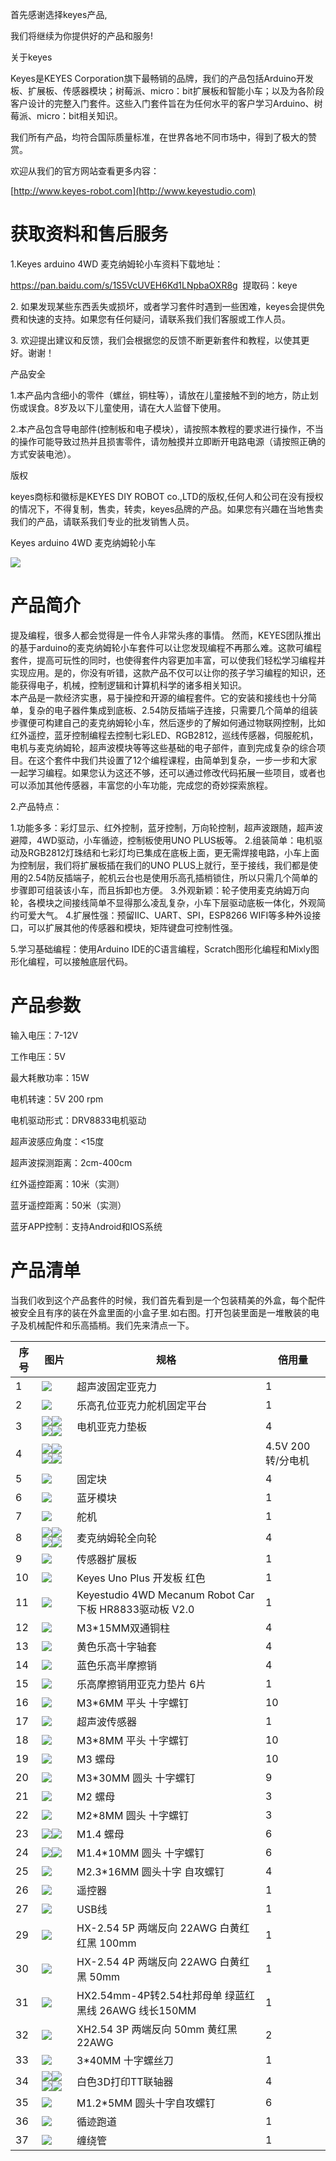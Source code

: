 首先感谢选择keyes产品,

我们将继续为你提供好的产品和服务!

关于keyes

Keyes是KEYES Corporation旗下最畅销的品牌，我们的产品包括Arduino开发板、扩展板、传感器模块；树莓派、micro：bit扩展板和智能小车；以及为各阶段客户设计的完整入门套件。这些入门套件旨在为任何水平的客户学习Arduino、树莓派、micro：bit相关知识。

我们所有产品，均符合国际质量标准，在世界各地不同市场中，得到了极大的赞赏。

欢迎从我们的官方网站查看更多内容：

[http://www.keyes-robot.com](http://www.keyestudio.com)

# 获取资料和售后服务

1.Keyes arduino 4WD 麦克纳姆轮小车资料下载地址：

<https://pan.baidu.com/s/1S5VcUVEH6Kd1LNpbaOXR8g> 
提取码：keye

2\.
如果发现某些东西丢失或损坏，或者学习套件时遇到一些困难，keyes会提供免费和快速的支持。如果您有任何疑问，请联系我们我们客服或工作人员。

3\.
欢迎提出建议和反馈，我们会根据您的反馈不断更新套件和教程，以使其更好。谢谢！

产品安全

1.本产品内含细小的零件（螺丝，铜柱等），请放在儿童接触不到的地方，防止划伤或误食。8岁及以下儿童使用，请在大人监督下使用。

2.本产品包含导电部件(控制板和电子模块），请按照本教程的要求进行操作，不当的操作可能导致过热并且损害零件，请勿触摸并立即断开电路电源（请按照正确的方式安装电池）。

版权

keyes商标和徽标是KEYES DIY ROBOT co.,LTD的版权,任何人和公司在没有授权的情况下，不得复制，售卖，转卖，keyes品牌的产品。如果您有兴趣在当地售卖我们的产品，请联系我们专业的批发销售人员。

Keyes arduino 4WD 麦克纳姆轮小车

![](media/1c07083433d98362725fc18f3ccaec93.jpg)

# 产品简介

提及编程，很多人都会觉得是一件令人非常头疼的事情。 然而，KEYES团队推出的基于arduino的麦克纳姆轮小车套件可以让您发现编程不再那么难。这款可编程套件，提高可玩性的同时，也使得套件内容更加丰富，可以使我们轻松学习编程并实现应用。是的，你没有听错，这款产品不仅可以让你的孩子学习编程的知识，还能获得电子，机械，控制逻辑和计算机科学的诸多相关知识。  
本产品是一款经济实惠，易于操控和开源的编程套件。它的安装和接线也十分简单，复杂的电子器件集成到底板、2.54防反插端子连接，只需要几个简单的组装步骤便可构建自己的麦克纳姆轮小车，然后逐步的了解如何通过物联网控制，比如红外遥控，蓝牙控制编程去控制七彩LED、RGB2812，巡线传感器，伺服舵机，电机与麦克纳姆轮，超声波模块等等这些基础的电子部件，直到完成复杂的综合项目。在这个套件中我们共设置了12个编程课程，由简单到复杂，一步一步和大家一起学习编程。如果您认为这还不够，还可以通过修改代码拓展一些项目，或者也可以添加其他传感器，丰富您的小车功能，完成您的奇妙探索旅程。

2.产品特点：

1.功能多多：彩灯显示、红外控制，蓝牙控制，万向轮控制，超声波跟随，超声波避障，4WD驱动，小车循迹，控制板使用UNO PLUS板等。   2.组装简单：电机驱动及RGB2812灯珠结和七彩灯均已集成在底板上面，更无需焊接电路，小车上面为控制层，我们将扩展板插在我们的UNO PLUS上就行，至于接线，我们都是使用的2.54防反插端子，舵机云台也是使用乐高孔插梢锁住，所以只需几个简单的步骤即可组装该小车，而且拆卸也方便。   3.外观新颖：轮子使用麦克纳姆万向轮，各模块之间接线简单不显得那么凌乱复杂，小车下层驱动底板一体化，外观简约可爱大气。   4.扩展性强：预留IIC、UART、SPI，ESP8266 WIFI等多种外设接口，可以扩展其他的传感器和模块，矩阵键盘可控制性强。

5.学习基础编程：使用Arduino IDE的C语言编程，Scratch图形化编程和Mixly图形化编程，可以接触底层代码。

# 产品参数

输入电压：7-12V

工作电压：5V

最大耗散功率：15W

电机转速：5V 200 rpm

电机驱动形式：DRV8833电机驱动

超声波感应角度：\<15度

超声波探测距离：2cm-400cm

红外遥控距离：10米（实测）

蓝牙遥控距离：50米（实测）

蓝牙APP控制：支持Android和IOS系统

# 产品清单

当我们收到这个产品套件的时候，我们首先看到是一个包装精美的外盒，每个配件被安全且有序的装在外盒里面的小盒子里.如右图。打开包装里面是一堆散装的电子及机械配件和乐高插梢。我们先来清点一下。

|序号|图片|规格|倍用量|
|-|-|-|-|
|1|![](media/36e597d35a447d9374b8879e459b44b0.png)|超声波固定亚克力|1|
|2|![](media/ea52e3bf5816a20fdc0935a132b127ac.png)|乐高孔位亚克力舵机固定平台|1|
|3|![](media/4d404e494751d9e997c5d38d9fa0a525.png)![](media/4d404e494751d9e997c5d38d9fa0a525.png)![](media/4d404e494751d9e997c5d38d9fa0a525.png)![](media/4d404e494751d9e997c5d38d9fa0a525.png)|电机亚克力垫板|4|
|4|![](media/e7a44f00efe96e07cf4cbec162a4f354.jpg)![](media/e7a44f00efe96e07cf4cbec162a4f354.jpg)![](media/e7a44f00efe96e07cf4cbec162a4f354.jpg)![](media/e7a44f00efe96e07cf4cbec162a4f354.jpg)||4.5V 200转/分电机|4|
|5|![](media/cdca6888757bb59d21d0ddfb0b3efe44.png)|固定块 |4|
|6|![](media/5932436a0916951504a9debb97a905c3.jpg)|蓝牙模块|1|
|7|![](media/68b5473022bbef7f085e6539c2869c1a.png)|舵机|1|
|8|![](media/0209bf9bd73736ca312a325a9440b447.png)![](media/0209bf9bd73736ca312a325a9440b447.png)![](media/0452aad0a66030371f63efc35bdbd4b3.png)![](media/7d323f893d1d941b6d6971a9cbc6c1ee.png)|麦克纳姆轮全向轮|4|
|9|![](media/0f8bfa2b38d53a7f9e8bb53deab1b246.png)|传感器扩展板|1|
|10|![](media/d1918aec02b05734a1d32592a46ddd1a.png)|Keyes Uno Plus 开发板 红色|1|
|11|![](media/3f3033e4ed7063fc7d51565faa8c47b8.png)|Keyestudio 4WD Mecanum Robot Car 下板 HR8833驱动板 V2.0|1|
|12|![](media/4a9b03de4eac8fca66003186d95b85b8.png)|M3*15MM双通铜柱|4|
|13|![](media/0b9c8a47f003ba91bc107a041c8c8e5d.png)|黄色乐高十字轴套|4|
|14|![](media/7e7a918c70e25708a3509da3fe272440.png)|蓝色乐高半摩擦销|4|
|15|![](media/8945a0d13a822441890dbacf6908e99d.png)|乐高摩擦销用亚克力垫片 6片|1|
|16|![](media/3c3a01d0d8146aef912db8c1bf3fa654.png)|M3*6MM 平头 十字螺钉|10|
|17|![](media/60baddc6dce0342cf47412695736c465.png)|超声波传感器|1|
|18|![](media/c1c3766139c9ec30c317002efba34e30.png)|M3*8MM 平头 十字螺钉|10|
|19|![](media/313c8e88d573a19a0d669596bd5b903d.png)|M3 螺母|10|
|20|![](media/855bab900a1fc1b99ac45f3ef4d9dc8a.png)|M3*30MM 圆头 十字螺钉|9|
|21|![](media/5da761be5dad1e7db6f2678b0f4e862d.png)|M2 螺母|3|
|22|![](media/16e1ffdefaba3f314c9e5281546a6d48.png)|M2*8MM 圆头 十字螺钉|3|
|23|![](media/a32982f10a6324f781b8c0a847168609.png)![](media/a32982f10a6324f781b8c0a847168609.png)|M1.4 螺母|6|
|24|![](media/085b138062bb96c5e3de9c4797f49670.png)![](media/085b138062bb96c5e3de9c4797f49670.png)|M1.4*10MM 圆头 十字螺钉|6|
|25|![](media/da0b2eb511dd27052403907c099ddf1b.png)|M2.3*16MM 圆头十字 自攻螺钉|4|
|26|![](media/0d841fc1237e1ca8d85acc408ba5c561.png)|遥控器|1|
|27|![](media/c08f32b578ae267ee6c48c02dcd64964.png)|USB线|1|
|29|![](media/6549dc64bedc0050644b4faf269a98ed.png)|HX-2.54 5P 两端反向 22AWG 白黄红红黑 100mm|1|
|30|![](media/935949a30fd2423203d4a31c81ab1dbb.png)|HX-2.54 4P 两端反向 22AWG 白黄红黑 50mm|1|
|31|![](media/0b6684a1646e19e45fdedc379fee9790.png)|HX2.54mm-4P转2.54杜邦母单 绿蓝红黑线 26AWG 线长150MM|1|
|32|![](media/cda4fb18bb2c903731edd4ed5fb8a27e.png)|XH2.54 3P 两端反向 50mm 黄红黑 22AWG|2|
|33|![](media/eb2d4d6f60a24f3bb1b4b6fb7912b30d.png)|3*40MM 十字螺丝刀|1|
|34|![](media/d8fb624cca8945934df6947bf3c27cde.png)![](media/d8fb624cca8945934df6947bf3c27cde.png)![](media/d8fb624cca8945934df6947bf3c27cde.png)![](media/d8fb624cca8945934df6947bf3c27cde.png)|白色3D打印TT联轴器|4|
|35|![](media/2b2c47a12f7e282f46e8cd4bec70dc28.png)|M1.2*5MM 圆头十字自攻螺钉|6|
|36|![](media/5fb0cd025e5a7bdbe921db99be26bb62.png)|循迹跑道|1|
|37|![](media/cd6bdfaa1fcf60b38c099c8adb8dd5ea.png)|缠绕管|1|




